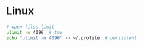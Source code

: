 # Linux

```bash
# open files limit
ulimit -n 4096  # tmp
echo "ulimit -n 4096" >> ~/.profile  # persistent
```
